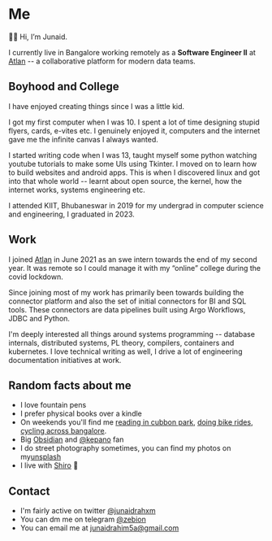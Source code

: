 # Me

👋🏻 Hi, I’m Junaid.

I currently live in Bangalore working remotely as a **Software Engineer II** at [Atlan](https://atlan.com/) -- a collaborative platform for modern data teams.

## Boyhood and College

I have enjoyed creating things since I was a little kid.

I got my first computer when I was 10. I spent a lot of time designing stupid flyers, cards, e-vites etc. I genuinely enjoyed it, computers and the internet gave me the infinite canvas I always wanted.

I started writing code when I was 13, taught myself some python watching youtube tutorials to make some UIs using Tkinter. I moved on to learn how to build websites and android apps. This is when I discovered linux and got into that whole world -- learnt about open source, the kernel, how the internet works, systems engineering etc.

I attended KIIT, Bhubaneswar in 2019 for my undergrad in computer science and engineering, I graduated in 2023.

## Work

I joined [Atlan](https://atlan.com/) in June 2021 as an swe intern towards the end of my second year. It was remote so I could manage it with my “online” college during the covid lockdown.

Since joining most of my work has primarily been towards building the connector platform and also the set of initial connectors for BI and SQL tools. These connectors are data pipelines built using Argo Workflows, JDBC and Python.

I'm deeply interested all things around systems programming -- database internals, distributed systems, PL theory, compilers, containers and kubernetes. I love technical writing as well, I drive a lot of engineering documentation initiatives at work.

## Random facts about me

- I love fountain pens
- I prefer physical books over a kindle
- On weekends you'll find me [reading in cubbon park](https://www.instagram.com/cubbonreads/), [doing bike rides](https://www.corner.inc/list/db4aac10-9f0e-461b-bf00-2d785b387bf0), [cycling across bangalore](https://www.strava.com/athletes/50189743).
- Big [Obsidian](https://twitter.com/obsdmd) and [@kepano](https://twitter.com/kepano) fan
- I do street photography sometimes, you can find my photos on my[unsplash](https://unsplash.com/@junaidrahxm)
- I live with [Shiro](https://www.instagram.com/shirotoninn/) 🐶

## Contact

- I'm fairly active on twitter [@junaidrahxm](https://twitter.com/junaidrahxm)
- You can dm me on telegram [@zebion](https://t.me/zebion)
- You can email me at [junaidrahim5a@gmail.com](mailto:junaidrahim5a@gmail.com)
